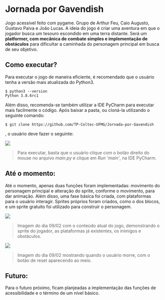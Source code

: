 # Jornada por Gavendish
Jogo acessível feito com pygame. Grupo de Arthur Feu, Caio Augusto, Gustavo Paiva e João Lucas. A ideia do jogo é criar uma aventura em que o jogador busca um tesouro escondido em uma terra distante. Será um **platformer, com mecânica de combate simples e implementação de obstáculos** para dificultar a caminhada do personagem principal em busca de seu objetivo.

## Como executar?
Para executar o jogo de maneira eficiente, é recomendado que o usuário tenha a versão mais atualizada do Python3.
```
$ python3 --version
Python 3.8.6rc1
``` 
Além disso, recomenda-se também utilizar a IDE PyCharm para executar mais facilmente o código. Após baixar a pasta, ou cloná-la utilizando o seguinte comando:
```
$ git clone https://github.com/TP-Coltec-UFMG/Jornada-por-Gavendish
```
, o usuário deve fazer o seguinte:

<img src = "https://github.com/TP-Coltec-UFMG/JACP/blob/main/img/comoexecutar.jpg">

> Para executar, basta que o usuário clique com o botão direito do mouse no arquivo *main.py* e clique em *Run 'main'*, na IDE PyCharm.
## Até o momento:
Até o momento, apenas duas funções foram implementadas: movimento do personagem principal e alteração do sprite, conforme o movimento, para dar animação. Além disso, uma fase básica foi criada, com plataformas para o usuário interagir. Sprites próprios foram criados, como o dos blocos, e um sprite gratuito foi utilizado para construir o personagem.

<img src = "https://github.com/TP-Coltec-UFMG/JACP/blob/main/img/ateomomento09021.jpg">

> Imagem do dia 09/02 com o conteúdo atual do jogo, demonstrando o sprite do jogador, as plataformas já existentes, os inimigos e obstáculos.

<img src = "https://github.com/TP-Coltec-UFMG/JACP/blob/main/img/ateomomento09022.jpg">

> Imagem do dia 09/02 mostrando quando o usuário morre, com o botão de reset aparecendo ao meio.

## Futuro:
Para o futuro próximo, ficam planjeadas a implementação das funções de acessibilidade e o término de um nível básico.
